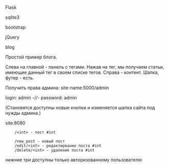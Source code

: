 Flask

sqlite3

bootstrap

jQuery

blog

Простой пример блога.

Слева на главной - панель с тегами. Нажав на тег, мы получаем статьи, имеющие данный тег в своем списке тегов.
Справа - контент. Шапка, футер - есть.

Получить права админа: site-name:5000/admin

login: admin -//- password: admin


(Становятся доступны новые кнопки и изменяется шапка сайта под нужды админа.)

site:8080


        /<int> - пост #int

        /new_post - новый пост
        /edit/<int> - редактирвание поста #int
        /delete/<int> - удаление поста #int

нижние три доступны только авторизованному пользователю

